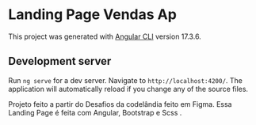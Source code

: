 # Landing Page Vendas Ap

This project was generated with [Angular CLI](https://github.com/angular/angular-cli) version 17.3.6.

## Development server

Run `ng serve` for a dev server. Navigate to `http://localhost:4200/`. The application will automatically reload if you change any of the source files.

Projeto feito a partir do Desafios da codelândia feito em Figma.
Essa Landing Page é feita com Angular, Bootstrap e Scss . 
